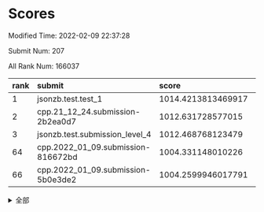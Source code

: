 # Scores

Modified Time: 2022-02-09 22:37:28

Submit Num: 207

All Rank Num: 166037

| rank |               submit               |       score        |       sigma        | pk_num |
| :--- | :--------------------------------- | :----------------- | :----------------- | :----- |
| 1    | jsonzb.test.test_1                 | 1014.4213813469917 | 0.8503856807996916 | 3210   |
| 2    | cpp.21_12_24.submission-2b2ea0d7   | 1012.631728577015  | 0.8191471344410971 | 3210   |
| 3    | jsonzb.test.submission_level_4     | 1012.468768123479  | 0.7927553460341586 | 3211   |
| 64   | cpp.2022_01_09.submission-816672bd | 1004.331148010226  | 0.7173152611171572 | 3209   |
| 66   | cpp.2022_01_09.submission-5b0e3de2 | 1004.2599946017791 | 0.7173627153097949 | 3210   |


<details>
<summary>全部</summary>

| rank |                 submit                 |       score        |       sigma        | pk_num |
| :--- | :------------------------------------- | :----------------- | :----------------- | :----- |
| 1    | jsonzb.test.test_1                     | 1014.4213813469917 | 0.8503856807996916 | 3210   |
| 2    | cpp.21_12_24.submission-2b2ea0d7       | 1012.631728577015  | 0.8191471344410971 | 3210   |
| 3    | jsonzb.test.submission_level_4         | 1012.468768123479  | 0.7927553460341586 | 3211   |
| 4    | gobigger.level_3.submission_level_3_19 | 1011.4720860118978 | 0.7962748225983621 | 3210   |
| 5    | gobigger.level_3.submission_level_3_28 | 1011.406288285929  | 0.7869341470901762 | 3205   |
| 6    | gobigger.level_3.submission_level_3_7  | 1011.4041266413659 | 0.7853652683471184 | 3210   |
| 7    | gobigger.level_3.submission_level_3_46 | 1011.3203779870657 | 0.7759204345851501 | 3207   |
| 8    | gobigger.level_3.submission_level_3_34 | 1010.9328787261258 | 0.7541911446854134 | 3209   |
| 9    | gobigger.level_3.submission_level_3_41 | 1010.9209580085927 | 0.7529087509225975 | 3204   |
| 10   | gobigger.level_3.submission_level_3_11 | 1010.8067415480906 | 0.7620368150706663 | 3207   |
| 11   | gobigger.level_3.submission_level_3_36 | 1010.7821808086994 | 0.7703279026002383 | 3208   |
| 12   | gobigger.level_3.submission_level_3_40 | 1010.7821511200569 | 0.7666490936358664 | 3208   |
| 13   | gobigger.level_3.submission_level_3_0  | 1010.6983325944827 | 0.7563525453730224 | 3207   |
| 14   | gobigger.level_3.submission_level_3_32 | 1010.6718274997604 | 0.7732436472071894 | 3212   |
| 15   | gobigger.level_3.submission_level_3_22 | 1010.6373693658072 | 0.7673942250006014 | 3210   |
| 16   | gobigger.level_3.submission_level_3_30 | 1010.5508219286241 | 0.778086077535705  | 3209   |
| 17   | gobigger.level_3.submission_level_3_15 | 1010.5307156969023 | 0.7646395806562641 | 3211   |
| 18   | gobigger.level_3.submission_level_3_31 | 1010.4957791182261 | 0.7619307836146576 | 3209   |
| 19   | gobigger.level_3.submission_level_3_12 | 1010.3752902178079 | 0.7577808504747227 | 3207   |
| 20   | gobigger.level_3.submission_level_3_43 | 1010.3283115663634 | 0.7597365038446778 | 3217   |
| 21   | gobigger.level_3.submission_level_3_26 | 1010.2456490995688 | 0.7705941880531076 | 3210   |
| 22   | gobigger.level_3.submission_level_3_10 | 1010.2381575690938 | 0.7794517416794232 | 3212   |
| 23   | gobigger.level_3.submission_level_3_27 | 1010.216900906424  | 0.771969293961444  | 3204   |
| 24   | gobigger.level_3.submission_level_3_9  | 1010.2138697026138 | 0.7410646116864298 | 3209   |
| 25   | gobigger.level_3.submission_level_3_24 | 1010.1847422278876 | 0.754124941419036  | 3212   |
| 26   | gobigger.level_3.submission_level_3_47 | 1010.1232171852299 | 0.7433006526469549 | 3202   |
| 27   | gobigger.level_3.submission_level_3_1  | 1010.0514051025139 | 0.7687185264094579 | 3214   |
| 28   | gobigger.level_3.submission_level_3_39 | 1010.0197808662751 | 0.7680309773350071 | 3208   |
| 29   | gobigger.level_3.submission_level_3_48 | 1009.998283344987  | 0.7772439421368381 | 3213   |
| 30   | gobigger.level_3.submission_level_3_29 | 1009.8344186456955 | 0.7713375605989343 | 3210   |
| 31   | gobigger.level_3.submission_level_3_20 | 1009.8332835536404 | 0.7778688974490627 | 3208   |
| 32   | gobigger.level_3.submission_level_3_8  | 1009.7992388721952 | 0.7474703765839813 | 3204   |
| 33   | gobigger.level_3.submission_level_3_21 | 1009.7299479615871 | 0.7406227461282513 | 3209   |
| 34   | gobigger.level_3.submission_level_3_6  | 1009.7265244682027 | 0.7562327382884836 | 3209   |
| 35   | gobigger.level_3.submission_level_3_42 | 1009.7108505695509 | 0.7706213811513559 | 3206   |
| 36   | gobigger.level_3.submission_level_3_2  | 1009.6671025533141 | 0.744855743392812  | 3208   |
| 37   | gobigger.level_3.submission_level_3_16 | 1009.6596471051764 | 0.7591635398694646 | 3201   |
| 38   | gobigger.level_3.submission_level_3_14 | 1009.6300822428533 | 0.7596645755867949 | 3211   |
| 39   | gobigger.level_3.submission_level_3_45 | 1009.62376399      | 0.7207644176350545 | 3208   |
| 40   | gobigger.level_3.submission_level_3_37 | 1009.6017009090076 | 0.7585630296917885 | 3209   |
| 41   | gobigger.level_3.submission_level_3_38 | 1009.5972415372685 | 0.756379015429799  | 3206   |
| 42   | gobigger.level_3.submission_level_3_3  | 1009.5813109297335 | 0.7378304206248792 | 3205   |
| 43   | gobigger.level_3.submission_level_3_23 | 1009.5605579825426 | 0.7468708986763466 | 3208   |
| 44   | gobigger.level_3.submission_level_3_5  | 1009.5589990298197 | 0.7421391120783537 | 3205   |
| 45   | gobigger.level_3.submission_level_3_35 | 1009.5384574250173 | 0.7401234894684644 | 3204   |
| 46   | gobigger.level_3.submission_level_3_25 | 1009.2316646649333 | 0.7699520852548349 | 3204   |
| 47   | gobigger.level_3.submission_level_3_17 | 1009.1879547556617 | 0.7579428679659493 | 3209   |
| 48   | gobigger.level_3.submission_level_3_18 | 1008.8318895548587 | 0.7631991228706295 | 3211   |
| 49   | gobigger.level_3.submission_level_3_13 | 1008.7177521813067 | 0.7511823462659653 | 3205   |
| 50   | gobigger.level_3.submission_level_3_49 | 1008.6652994050781 | 0.7417358797648324 | 3213   |
| 51   | gobigger.level_3.submission_level_3_4  | 1008.6408135614481 | 0.741591107506074  | 3212   |
| 52   | gobigger.level_3.submission_level_3_44 | 1008.6310953686294 | 0.7473656996314155 | 3208   |
| 53   | gobigger.level_3.submission_level_3_33 | 1008.3409803882631 | 0.7488535928323244 | 3205   |
| 54   | gobigger.level_1.submission_level_1_1  | 1005.6445959606837 | 0.7163471508313722 | 3210   |
| 55   | gobigger.level_1.submission_level_1_31 | 1004.7978936549446 | 0.7196761418585439 | 3210   |
| 56   | gobigger.level_1.submission_level_1_18 | 1004.6601755791785 | 0.7139666577547605 | 3208   |
| 57   | gobigger.level_1.submission_level_1_36 | 1004.6353462627392 | 0.7275129169388419 | 3209   |
| 58   | gobigger.level_1.submission_level_1_17 | 1004.474318657994  | 0.7176214668355222 | 3211   |
| 59   | gobigger.level_1.submission_level_1_19 | 1004.4581846079953 | 0.7147391682196891 | 3207   |
| 60   | gobigger.level_1.submission_level_1_21 | 1004.4534013234377 | 0.7176882266654198 | 3212   |
| 61   | gobigger.level_1.submission_level_1_48 | 1004.4288807639196 | 0.7122534080721167 | 3212   |
| 62   | gobigger.level_1.submission_level_1_49 | 1004.3730150221468 | 0.7139763672848287 | 3211   |
| 63   | gobigger.level_1.submission_level_1_41 | 1004.3716694788158 | 0.7201447648721672 | 3212   |
| 64   | cpp.2022_01_09.submission-816672bd     | 1004.331148010226  | 0.7173152611171572 | 3209   |
| 65   | gobigger.level_1.submission_level_1_7  | 1004.2750549611343 | 0.7249540094071839 | 3209   |
| 66   | cpp.2022_01_09.submission-5b0e3de2     | 1004.2599946017791 | 0.7173627153097949 | 3210   |
| 67   | gobigger.level_1.submission_level_1_26 | 1004.2208819740932 | 0.7183827974827467 | 3213   |
| 68   | gobigger.level_1.submission_level_1_33 | 1004.1930357540715 | 0.7206036100268508 | 3205   |
| 69   | gobigger.level_1.submission_level_1_23 | 1004.1377158650578 | 0.7081199220210662 | 3214   |
| 70   | gobigger.level_1.submission_level_1_46 | 1004.0567348078437 | 0.7205112466730973 | 3216   |
| 71   | gobigger.level_1.submission_level_1_38 | 1004.0557163755964 | 0.7122186053367972 | 3207   |
| 72   | gobigger.level_1.submission_level_1_28 | 1003.896683431626  | 0.717406161372315  | 3211   |
| 73   | gobigger.level_1.submission_level_1_10 | 1003.7850108693881 | 0.7188126519810143 | 3216   |
| 74   | gobigger.level_1.submission_level_1_29 | 1003.742915578453  | 0.7194343743339819 | 3203   |
| 75   | gobigger.level_1.submission_level_1_4  | 1003.5731841242279 | 0.7242171749678937 | 3208   |
| 76   | gobigger.level_1.submission_level_1_2  | 1003.5576043445222 | 0.7054971503534526 | 3212   |
| 77   | gobigger.level_1.submission_level_1_8  | 1003.5426038916113 | 0.7097925650359319 | 3201   |
| 78   | gobigger.level_1.submission_level_1_20 | 1003.5308190847621 | 0.7132914846672427 | 3210   |
| 79   | gobigger.level_1.submission_level_1_43 | 1003.5156928960947 | 0.7242215399838928 | 3209   |
| 80   | gobigger.level_1.submission_level_1_34 | 1003.5029194220498 | 0.7187544532915738 | 3206   |
| 81   | gobigger.level_1.submission_level_1_3  | 1003.4314226180561 | 0.7193787613052398 | 3212   |
| 82   | gobigger.level_1.submission_level_1_40 | 1003.3854789256013 | 0.7252394389034041 | 3206   |
| 83   | gobigger.level_1.submission_level_1_14 | 1003.2800034824336 | 0.7211368042282116 | 3207   |
| 84   | gobigger.level_1.submission_level_1_15 | 1003.2182252059486 | 0.7204351024832122 | 3208   |
| 85   | gobigger.level_1.submission_level_1_16 | 1003.2118903390246 | 0.7158957916494966 | 3207   |
| 86   | gobigger.level_1.submission_level_1_9  | 1003.2003591227837 | 0.7143380636145954 | 3212   |
| 87   | gobigger.level_1.submission_level_1_6  | 1003.1361964782814 | 0.7194026212060078 | 3209   |
| 88   | gobigger.level_1.submission_level_1_13 | 1003.1134148717998 | 0.7056023362838768 | 3214   |
| 89   | gobigger.level_1.submission_level_1_35 | 1003.0338007953227 | 0.7141380096446678 | 3204   |
| 90   | gobigger.level_1.submission_level_1_24 | 1002.9607976386905 | 0.717999442911247  | 3212   |
| 91   | gobigger.level_1.submission_level_1_27 | 1002.958870486578  | 0.7127743642214249 | 3205   |
| 92   | gobigger.level_1.submission_level_1_12 | 1002.8859664631173 | 0.7350338877060385 | 3208   |
| 93   | gobigger.level_1.submission_level_1_5  | 1002.7949361080599 | 0.7220711066150693 | 3203   |
| 94   | gobigger.level_1.submission_level_1_39 | 1002.6682735499152 | 0.7224393051824799 | 3205   |
| 95   | gobigger.level_1.submission_level_1_25 | 1002.6612684071704 | 0.7154709239785051 | 3207   |
| 96   | gobigger.level_1.submission_level_1_30 | 1002.4641187041892 | 0.723420512999609  | 3212   |
| 97   | gobigger.level_1.submission_level_1_11 | 1002.3687376584152 | 0.7214147639530042 | 3210   |
| 98   | gobigger.level_1.submission_level_1_32 | 1002.3400249437634 | 0.7119061313966318 | 3207   |
| 99   | gobigger.level_1.submission_level_1_44 | 1002.2869992481185 | 0.7240262175067821 | 3210   |
| 100  | gobigger.level_1.submission_level_1_47 | 1002.2588515139796 | 0.7131346076657868 | 3204   |
| 101  | gobigger.level_1.submission_level_1_42 | 1002.2244484603067 | 0.7169995463931441 | 3210   |
| 102  | gobigger.level_1.submission_level_1_45 | 1002.0735134639519 | 0.7074188691620097 | 3210   |
| 103  | gobigger.level_1.submission_level_1_37 | 1001.9565397952363 | 0.7101460268707259 | 3208   |
| 104  | gobigger.level_1.submission_level_1_0  | 1001.8330400731925 | 0.7168590657990318 | 3213   |
| 105  | gobigger.level_1.submission_level_1_22 | 1001.0773172148726 | 0.7115775818023382 | 3208   |
| 106  | gobigger.random.submission_random_42   | 997.8892685950984  | 0.7049499359952057 | 3212   |
| 107  | gobigger.random.submission_random_27   | 997.5060921525521  | 0.708009115682347  | 3210   |
| 108  | gobigger.random.submission_random_8    | 997.386351440449   | 0.7082548733501598 | 3207   |
| 109  | gobigger.random.submission_random_31   | 997.1523114870555  | 0.7226593522561445 | 3205   |
| 110  | gobigger.random.submission_random_11   | 997.0214633334998  | 0.7130235994811361 | 3203   |
| 111  | gobigger.random.submission_random_41   | 997.0118932456013  | 0.7074022723893315 | 3212   |
| 112  | gobigger.random.submission_random_5    | 996.6799355637467  | 0.706127124730174  | 3212   |
| 113  | gobigger.random.submission_random_30   | 996.5098856405348  | 0.710939861950634  | 3212   |
| 114  | gobigger.random.submission_random_16   | 996.3643976958169  | 0.7066253222926139 | 3208   |
| 115  | gobigger.random.submission_random_35   | 996.270075397255   | 0.7169644522755978 | 3207   |
| 116  | gobigger.random.submission_random_0    | 996.1675416524827  | 0.7172980759674884 | 3213   |
| 117  | gobigger.random.submission_random_49   | 996.113417217397   | 0.7140715433450844 | 3205   |
| 118  | gobigger.random.submission_random_34   | 996.0773679060212  | 0.7030455754154921 | 3202   |
| 119  | gobigger.random.submission_random_13   | 996.0681531406137  | 0.7314267578292529 | 3209   |
| 120  | gobigger.random.submission_random_43   | 996.0465882622515  | 0.7085012111445625 | 3213   |
| 121  | gobigger.random.submission_random_29   | 995.9990832223139  | 0.7133545069224493 | 3207   |
| 122  | gobigger.random.submission_random_46   | 995.9764611332566  | 0.7328408313605941 | 3213   |
| 123  | gobigger.random.submission_random_4    | 995.972711779124   | 0.7190015372225609 | 3209   |
| 124  | gobigger.random.submission_random_1    | 995.8900434585665  | 0.7029274945430988 | 3207   |
| 125  | gobigger.random.submission_random_33   | 995.8684563234134  | 0.7085583080936724 | 3209   |
| 126  | gobigger.random.submission_random_24   | 995.8440811885162  | 0.7081566157011473 | 3209   |
| 127  | gobigger.random.submission_random_48   | 995.7936125482453  | 0.7054348885706407 | 3207   |
| 128  | gobigger.random.submission_random_14   | 995.7721834380682  | 0.7019851556755609 | 3203   |
| 129  | gobigger.random.submission_random_12   | 995.7432575519481  | 0.7161758827297988 | 3207   |
| 130  | gobigger.random.submission_random_37   | 995.6915784983786  | 0.7031294801162449 | 3213   |
| 131  | gobigger.random.submission_random_28   | 995.6450617443106  | 0.7194171118717957 | 3203   |
| 132  | gobigger.random.submission_random_6    | 995.6440069310465  | 0.7381893050599044 | 3202   |
| 133  | gobigger.random.submission_random_3    | 995.6327872858229  | 0.7146225758243252 | 3212   |
| 134  | gobigger.random.submission_random_25   | 995.6146805659317  | 0.7101690114084811 | 3212   |
| 135  | gobigger.random.submission_random_20   | 995.612463659983   | 0.715896388670368  | 3208   |
| 136  | gobigger.random.submission_random_36   | 995.6089125053321  | 0.7172569050418512 | 3213   |
| 137  | gobigger.random.submission_random_39   | 995.5564287335956  | 0.7137022939283431 | 3206   |
| 138  | gobigger.random.submission_random_7    | 995.5498672035748  | 0.715626645476945  | 3204   |
| 139  | gobigger.random.submission_random_32   | 995.5296033139197  | 0.7048698145882258 | 3208   |
| 140  | gobigger.random.submission_random_26   | 995.5021816117347  | 0.7096514008346105 | 3208   |
| 141  | gobigger.random.submission_random_10   | 995.4888918689179  | 0.7152756495578505 | 3209   |
| 142  | gobigger.random.submission_random_19   | 995.4236428425547  | 0.7185019069277649 | 3213   |
| 143  | gobigger.random.submission_random_38   | 995.4151130418888  | 0.707699044011047  | 3204   |
| 144  | gobigger.random.submission_random_2    | 995.3691017455571  | 0.7173563691626024 | 3204   |
| 145  | gobigger.random.submission_random_21   | 995.3614579974462  | 0.7210679303461544 | 3208   |
| 146  | gobigger.random.submission_random_15   | 995.3455504270164  | 0.7129245451436949 | 3209   |
| 147  | gobigger.random.submission_random_40   | 995.3031181987831  | 0.7274473979231694 | 3213   |
| 148  | gobigger.random.submission_random_47   | 995.0716747935743  | 0.7071977503064325 | 3208   |
| 149  | gobigger.random.submission_random_22   | 995.054782153331   | 0.702894375259416  | 3209   |
| 150  | gobigger.random.submission_random_23   | 994.9937374793877  | 0.7270568565659552 | 3205   |
| 151  | gobigger.random.submission_random_45   | 994.8695648385354  | 0.7097531077818149 | 3204   |
| 152  | gobigger.random.submission_random_17   | 994.8551230441271  | 0.7110789419290934 | 3209   |
| 153  | gobigger.random.submission_random_44   | 994.8443824255352  | 0.7152939041216558 | 3211   |
| 154  | gobigger.random.submission_random_18   | 994.634027668311   | 0.7141087467774955 | 3202   |
| 155  | gobigger.random.submission_random_9    | 994.4492552144877  | 0.7382824260979965 | 3213   |
| 156  | gobigger.level_2.submission_level_2_25 | 994.05719610932    | 0.7443083337100415 | 3208   |
| 157  | gobigger.level_2.submission_level_2_15 | 993.4913292359039  | 0.7513970587750363 | 3207   |
| 158  | gobigger.level_2.submission_level_2_12 | 993.353576233396   | 0.7382474162729721 | 3210   |
| 159  | gobigger.level_2.submission_level_2_37 | 993.3425568838888  | 0.7418547135808974 | 3203   |
| 160  | gobigger.level_2.submission_level_2_31 | 993.0888292744347  | 0.7435210017075423 | 3210   |
| 161  | gobigger.level_2.submission_level_2_46 | 993.0791775389367  | 0.7443823932691831 | 3208   |
| 162  | gobigger.level_2.submission_level_2_0  | 992.9515997792931  | 0.7327607274716325 | 3211   |
| 163  | gobigger.level_2.submission_level_2_30 | 992.6839432363116  | 0.7437387562088142 | 3208   |
| 164  | gobigger.level_2.submission_level_2_14 | 992.5764214646564  | 0.7381694174844066 | 3204   |
| 165  | gobigger.level_2.submission_level_2_48 | 992.5745861021766  | 0.7765990588134684 | 3211   |
| 166  | gobigger.level_2.submission_level_2_7  | 992.4462033790497  | 0.7459562389494021 | 3210   |
| 167  | gobigger.level_2.submission_level_2_4  | 992.4433110873591  | 0.7335292494594614 | 3208   |
| 168  | gobigger.level_2.submission_level_2_40 | 992.4407618095274  | 0.7393177847179871 | 3209   |
| 169  | gobigger.level_2.submission_level_2_22 | 992.4188234697954  | 0.7330295017728492 | 3206   |
| 170  | gobigger.level_2.submission_level_2_36 | 992.4141185827037  | 0.7542881319801964 | 3210   |
| 171  | gobigger.level_2.submission_level_2_45 | 992.3993460856217  | 0.7544120646928753 | 3208   |
| 172  | gobigger.level_2.submission_level_2_42 | 992.290240329993   | 0.7367807109766367 | 3209   |
| 173  | gobigger.level_2.submission_level_2_11 | 992.2679311591758  | 0.7451476668955929 | 3210   |
| 174  | gobigger.level_2.submission_level_2_13 | 992.2516388583165  | 0.7670263500706438 | 3211   |
| 175  | gobigger.level_2.submission_level_2_6  | 992.1194455502508  | 0.7559020240156292 | 3204   |
| 176  | gobigger.level_2.submission_level_2_10 | 992.0773576684198  | 0.7766526148692979 | 3207   |
| 177  | gobigger.level_2.submission_level_2_5  | 991.9968030553205  | 0.7621994731237661 | 3207   |
| 178  | gobigger.level_2.submission_level_2_34 | 991.9832518206892  | 0.7318371456529669 | 3204   |
| 179  | gobigger.level_2.submission_level_2_17 | 991.9647444267075  | 0.733898471946661  | 3204   |
| 180  | gobigger.level_2.submission_level_2_28 | 991.9513084674741  | 0.7573457212798836 | 3213   |
| 181  | gobigger.level_2.submission_level_2_41 | 991.9293232622997  | 0.7718521702439084 | 3214   |
| 182  | gobigger.level_2.submission_level_2_19 | 991.9045038196601  | 0.7473481291802978 | 3214   |
| 183  | gobigger.level_2.submission_level_2_32 | 991.8774212445071  | 0.7491959311234466 | 3208   |
| 184  | gobigger.level_2.submission_level_2_23 | 991.8097018682487  | 0.7288115869634783 | 3204   |
| 185  | gobigger.level_2.submission_level_2_20 | 991.8051514571623  | 0.7468203611680259 | 3209   |
| 186  | gobigger.level_2.submission_level_2_44 | 991.8015834281655  | 0.7715755619919286 | 3210   |
| 187  | gobigger.level_2.submission_level_2_29 | 991.7070252074432  | 0.7550683319548829 | 3207   |
| 188  | gobigger.level_2.submission_level_2_9  | 991.6805212261322  | 0.7477318610447135 | 3206   |
| 189  | gobigger.level_2.submission_level_2_18 | 991.5663427588274  | 0.7503429098232693 | 3206   |
| 190  | gobigger.level_2.submission_level_2_2  | 991.4879162772581  | 0.73944423833662   | 3210   |
| 191  | gobigger.level_2.submission_level_2_39 | 991.3965091399004  | 0.7499605855411126 | 3213   |
| 192  | gobigger.level_2.submission_level_2_27 | 991.285298123317   | 0.7630615295355192 | 3209   |
| 193  | gobigger.level_2.submission_level_2_1  | 991.2642441103098  | 0.7524725376590321 | 3208   |
| 194  | gobigger.level_2.submission_level_2_38 | 991.1474700929728  | 0.7423067463481102 | 3206   |
| 195  | gobigger.level_2.submission_level_2_43 | 991.1012402629841  | 0.7650156914534254 | 3205   |
| 196  | gobigger.level_2.submission_level_2_24 | 991.0930211745457  | 0.7566662046768686 | 3207   |
| 197  | gobigger.level_2.submission_level_2_49 | 991.0376041606316  | 0.7675098535739805 | 3207   |
| 198  | gobigger.level_2.submission_level_2_33 | 991.0152888507577  | 0.751605973188895  | 3213   |
| 199  | gobigger.level_2.submission_level_2_47 | 990.9380467602303  | 0.7548027275002296 | 3209   |
| 200  | gobigger.level_2.submission_level_2_21 | 990.8647346959648  | 0.7690058467977455 | 3206   |
| 201  | gobigger.level_2.submission_level_2_35 | 990.8524230551062  | 0.7717951713175603 | 3213   |
| 202  | gobigger.level_2.submission_level_2_26 | 990.8395192322928  | 0.754337641568451  | 3207   |
| 203  | gobigger.level_2.submission_level_2_3  | 990.5522327165276  | 0.760130173558178  | 3204   |
| 204  | gobigger.level_2.submission_level_2_8  | 990.2855138606895  | 0.7635434502410066 | 3208   |
| 205  | gobigger.level_2.submission_level_2_16 | 989.9394274956845  | 0.7743851938377643 | 3207   |
| 206  | gobigger.none.submission_none_1        | 978.9807026021779  | 1.2295197149403527 | 3210   |
| 207  | gobigger.none.submission_none_0        | 978.1523474997645  | 1.2221355534540146 | 3205   |

</details>